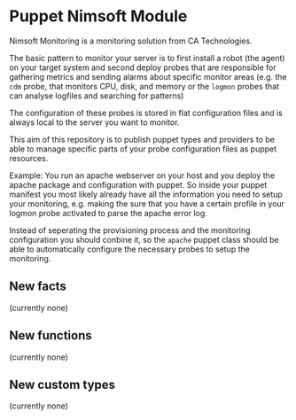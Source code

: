 Puppet Nimsoft Module
====================

Nimsoft Monitoring is a monitoring solution from CA Technologies.

The basic pattern to monitor your server is to first install a
robot (the agent) on your target system and second deploy probes
that are responsible for gathering metrics and sending alarms about
specific monitor areas (e.g. the `cdm` probe, that monitors CPU, disk,
and memory or the `logmon` probes that can analyse logfiles and
searching for patterns)

The configuration of these probes is stored in flat configuration files
and is always local to the server you want to monitor.

This aim of this repository is to publish puppet types and providers to
be able to manage specific parts of your probe configuration files as
puppet resources.

Example:
You run an apache webserver on your host and you deploy the apache
package and configuration with puppet. So inside your puppet manifest
you most likely already have all the information you need to setup your
monitoring, e.g. making the sure that you have a certain profile in your
logmon probe activated to parse the apache error log.

Instead of seperating the provisioning process and the monitoring
configuration you should conbine it, so the `apache` puppet class should
be able to automatically configure the necessary probes to setup the
monitoring.


New facts
---------
(currently none)

New functions
-------------
(currently none)

New custom types
----------------
(currently none)

